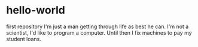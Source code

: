 # hello-world
first repository
I'm just a man getting through life as best he can. I'm not a scientist, I'd like to program a computer.
Until then I fix machines to pay my student loans. 
